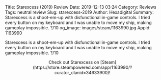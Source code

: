 Title: Starexcess (2019) Review
Date: 2019-12-13 03:24
Category: Reviews
Tags: neutral review
Slug: starexcess-2019
Author: Hexadigital
Summary: Starexcess is a shoot-em-up with disfunctional in-game controls. I tried every button on my keyboard and I was unable to move my ship, making gameplay impossible. ?/10
og_image: images/steam/1163990.jpg
Appid: 1163990

Starexcess is a shoot-em-up with disfunctional in-game controls. I tried every button on my keyboard and I was unable to move my ship, making gameplay impossible. ?/10

<center>Check out Starexcess on [Steam](https://store.steampowered.com/app/1163990/?curator_clanid=34633900)!</center>
